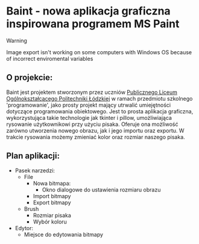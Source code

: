 # Baint - nowa aplikacja graficzna inspirowana programem MS Paint


> [!WARNING]
> Image export isn't working on some computers with Windows OS because of incorrect enviromental variables

## O projekcie:
Baint jest projektem stworzonym przez uczniów [Publicznego Liceum Ogólnokształcącego Politechniki Łódzkiej](https://liceum.p.lodz.pl/ "Best school in galaxy") w ramach przedmiotu szkolnego 'programowanie', jako prosty projekt mający utrwalić umiejętności dotyczące programowania obiektowego. Jest to prosta aplikacja graficzna, wykorzystująca takie technologie jak tkinter i pillow, umożliwiająca rysowanie użytkownikowi przy użyciu pisaka. Oferuje ona możliwość zarówno utworzenia nowego obrazu, jak i jego importu oraz exportu. W trakcie rysowania możemy zmieniać kolor oraz rozmiar naszego pisaka.

## Plan aplikacji:

* Pasek narzedzi:
	* File
	     * Nowa bitmapa:
	      	 * Okno dialogowe do ustawienia rozmiaru obrazu
      	* Import bitmapy
      	* Export bitmapy
  	* Brush
      	* Rozmiar pisaka
      	* Wybór koloru
* Edytor:
	* Miejsce do edytowania bitmapy

